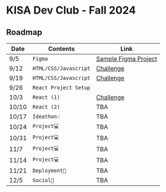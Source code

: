 # KISA Dev Club - Fall 2024

## Roadmap


|Date                |Contents                          |Link                         |
|----------------|-------------------------------|-----------------------------|
|9/5|`Figma`            |[Sample Figma Project](https://www.figma.com/design/6aABMULwr5P16tP1SRK5NO/Untitled?node-id=0-1&node-type=canvas)                       |
|9/12|`HTML/CSS/Javascript`            |[Challenge](https://github.com/KISA-DevClub/FA24/issues/1)|
|9/19|`HTML/CSS/Javascript`|[Challenge](https://github.com/KISA-DevClub/FA24/issues/2)|
|9/26|`React Project Setup`||
|10/3|`React (1)`|[Challenge](https://github.com/KISA-DevClub/FA24/issues/3)|
|10/10|`React (2)`|TBA|
|10/17|`Ideathon💡`|TBA|
|10/24|`Project💻`|TBA|
|10/31|`Project💻`|TBA|
|11/7|`Project💻`|TBA|
|11/14|`Project💻`|TBA
|11/21|`Deployment🚀`|TBA|
|12/5|`Social🥳`|TBA|
